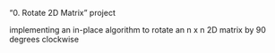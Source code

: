 “0. Rotate 2D Matrix” project

implementing an in-place algorithm to rotate an n x n 2D matrix by 90 degrees clockwise
